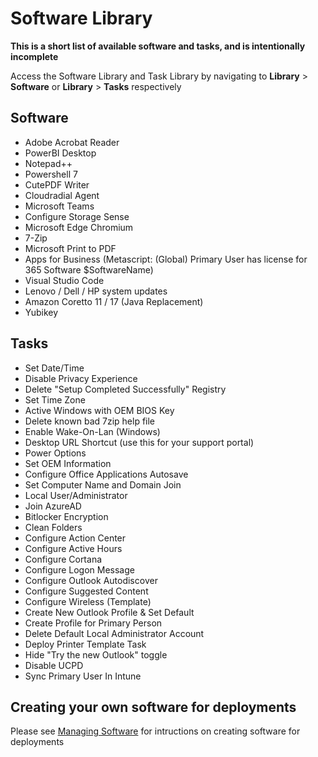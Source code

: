 # Software Library
**This is a short list of available software and tasks, and is intentionally incomplete**

Access the Software Library and Task Library by navigating to **Library** > **Software** or **Library** > **Tasks** respectively

## Software
- Adobe Acrobat Reader
- PowerBI Desktop
- Notepad++
- Powershell 7
- CutePDF Writer
- Cloudradial Agent
- Microsoft Teams
- Configure Storage Sense
- Microsoft Edge Chromium
- 7-Zip
- Microsoft Print to PDF
- Apps for Business (Metascript: (Global) Primary User has license for 365 Software $SoftwareName)
- Visual Studio Code
- Lenovo / Dell / HP system updates
- Amazon Coretto 11 / 17 (Java Replacement)
- Yubikey
## Tasks
- Set Date/Time
- Disable Privacy Experience
- Delete "Setup Completed Successfully" Registry
- Set Time Zone
- Active  Windows with OEM BIOS Key
- Delete known bad 7zip help file
- Enable Wake-On-Lan (Windows)
- Desktop URL Shortcut (use this for your support portal)
- Power Options
- Set OEM Information
- Configure Office Applications Autosave
- Set Computer Name and Domain Join
- Local User/Administrator
- Join AzureAD
- Bitlocker Encryption
- Clean Folders
- Configure Action Center
- Configure Active Hours
- Configure Cortana
- Configure Logon Message
- Configure Outlook Autodiscover
- Configure Suggested Content
- Configure Wireless (Template)
- Create New Outlook Profile & Set Default
- Create Profile for Primary Person
- Delete Default Local Administrator Account
- Deploy Printer Template Task
- Hide "Try the new Outlook" toggle
- Disable UCPD
- Sync Primary User In Intune

## Creating your own software for deployments
Please see [Managing Software](/Documentation/HowToGuides/managing-software.md) for intructions on creating software for deployments
